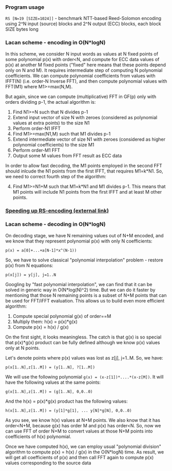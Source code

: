
### Program usage

`RS [N=19 [SIZE=1024]]` - benchmark NTT-based Reed-Solomon encoding using 2^N input (source) blocks and 2^N output (ECC) blocks, each block SIZE bytes long


### Lacan scheme - encoding in O(N*logN)

In this scheme, we consider N input words as values at N fixed points of some polynomial p(x) with order<N,
and compute for ECC data values of p(x) at another M fixed points ("fixed" here means that these points depend only on N and M).
It requires intermediate step of computing N polynomial coefficients.
We can compute polynomial coefficients from values with IFFT(N) (i.e. order-N Inverse FFT), and then compute polynomial values with FFT(M1) where M1>=max(N,M).

But again, since we can compute (multiplicative) FFT in GF(p) only with orders dividing p-1, the actual algorithm is:
1. Find N1>=N such that N divides p-1
2. Extend input vector of size N with zeroes (considered as polynomial values at extra points) to the size N1
3. Perform order-N1 IFFT
4. Find M1>=max(N1,M) such that M1 divides p-1
5. Extend intermediate vector of size N1 with zeroes (considered as higher polynomial coefficients) to the size M1
6. Perform order-M1 FFT
7. Output some M values from FFT result as ECC data

In order to allow fast decoding, the M1 points employed in the second FFT should inlcude the N1 points from the first IFFT, that requires M1=k*N1.
So, we need to correct fourth step of the algorithm:

4. Find M1>=N1+M such that M1=k*N1 and M1 divides p-1. This means that M1 points will include N1 points from the first IFFT and at least M other points.



### [Speeding up RS-encoding (external link)](https://www.livebusinesschat.com/smf/index.php?topic=5952.msg44167#msg44167)


### Lacan scheme - decoding in O(N*logN)

On decoding stage, we have N remaining values out of N+M encoded, and we know that they represent polynomial p(x) with only N coefficients:
```
p(x) = a[0]+...+a[N-1]*x^(N-1))
```
So, we have to solve classical "polynomial interpolation" problem - restore p(x) from N equations:
```
p(x[j]) = y[j], j=1..N
```
Googling by "fast polynomial interpolation", we can find that it can be solved in generic way in O(N*log(N)^2) time.
But we can do it faster by mentioning that those N remaining points is a subset of N+M points that can be used for FFT/iFFT evaluation.
This allows us to build even more efficient algorithm:

1. Compute special polynomial g(x) of order==M
2. Multiply them: h(x) = p(x)*g(x)
3. Compute p(x) = h(x) / g(x)

On the first sight, it looks meaningless. The catch is that g(x) is so special that p(x)*g(x) product can be fully defined although we know p(x) values only at N points.

Let's denote points where p(x) values was lost as z[j], j=1..M. So, we have:
```
p(x[1..N],z[1..M]) = (y[1..N], ?[1..M])
```
We will use the following polynomial `g(x) = (x-z[1])*....*(x-z[M])`. It will have the following values at the same points:
```
g(x[1..N],z[1..M]) = (g[1..N], 0,0..0)
```
And the h(x) = p(x)*g(x) product has the following values:
```
h(x[1..N],z[1..M]) = (y[1]*g[1], ... y[N]*g[N], 0,0..0)
```

As you see, we know h(x) values at N+M points. We also know that it has order<N+M, because g(x) has order M and p(x) has order<N.
So, now we can use FFT of order N+M to convert values at those N+M points into coefficients of h(x) polynomial.

Once we have computed h(x), we can employ usual "polynomial division" algorithm to compute p(x) = h(x) / g(x) in the O(N*logN) time.
As result, we will get all coefficients of p(x) and then call FFT again to compute p(x) values corresponding to the source data
